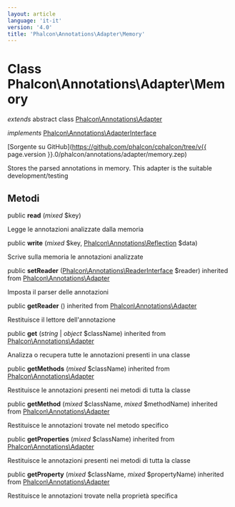 ```yaml
---
layout: article
language: 'it-it'
version: '4.0'
title: 'Phalcon\Annotations\Adapter\Memory'
---
```

# Class **Phalcon\Annotations\Adapter\Memory**

*extends* abstract class [Phalcon\Annotations\Adapter](Phalcon_Annotations_Adapter)

*implements* [Phalcon\Annotations\AdapterInterface](Phalcon_Annotations_AdapterInterface)

[Sorgente su GitHub](https://github.com/phalcon/cphalcon/tree/v{{ page.version }}.0/phalcon/annotations/adapter/memory.zep)

Stores the parsed annotations in memory. This adapter is the suitable development/testing

## Metodi

public **read** (*mixed* $key)

Legge le annotazioni analizzate dalla memoria

public **write** (*mixed* $key, [Phalcon\Annotations\Reflection](Phalcon_Annotations_Reflection) $data)

Scrive sulla memoria le annotazioni analizzate

public **setReader** ([Phalcon\Annotations\ReaderInterface](Phalcon_Annotations_ReaderInterface) $reader) inherited from [Phalcon\Annotations\Adapter](Phalcon_Annotations_Adapter)

Imposta il parser delle annotazioni

public **getReader** () inherited from [Phalcon\Annotations\Adapter](Phalcon_Annotations_Adapter)

Restituisce il lettore dell'annotazione

public **get** (*string* | *object* $className) inherited from [Phalcon\Annotations\Adapter](Phalcon_Annotations_Adapter)

Analizza o recupera tutte le annotazioni presenti in una classe

public **getMethods** (*mixed* $className) inherited from [Phalcon\Annotations\Adapter](Phalcon_Annotations_Adapter)

Restituisce le annotazioni presenti nei metodi di tutta la classe

public **getMethod** (*mixed* $className, *mixed* $methodName) inherited from [Phalcon\Annotations\Adapter](Phalcon_Annotations_Adapter)

Restituisce le annotazioni trovate nel metodo specifico

public **getProperties** (*mixed* $className) inherited from [Phalcon\Annotations\Adapter](Phalcon_Annotations_Adapter)

Restituisce le annotazioni presenti nei metodi di tutta la classe

public **getProperty** (*mixed* $className, *mixed* $propertyName) inherited from [Phalcon\Annotations\Adapter](Phalcon_Annotations_Adapter)

Restituisce le annotazioni trovate nella proprietà specifica